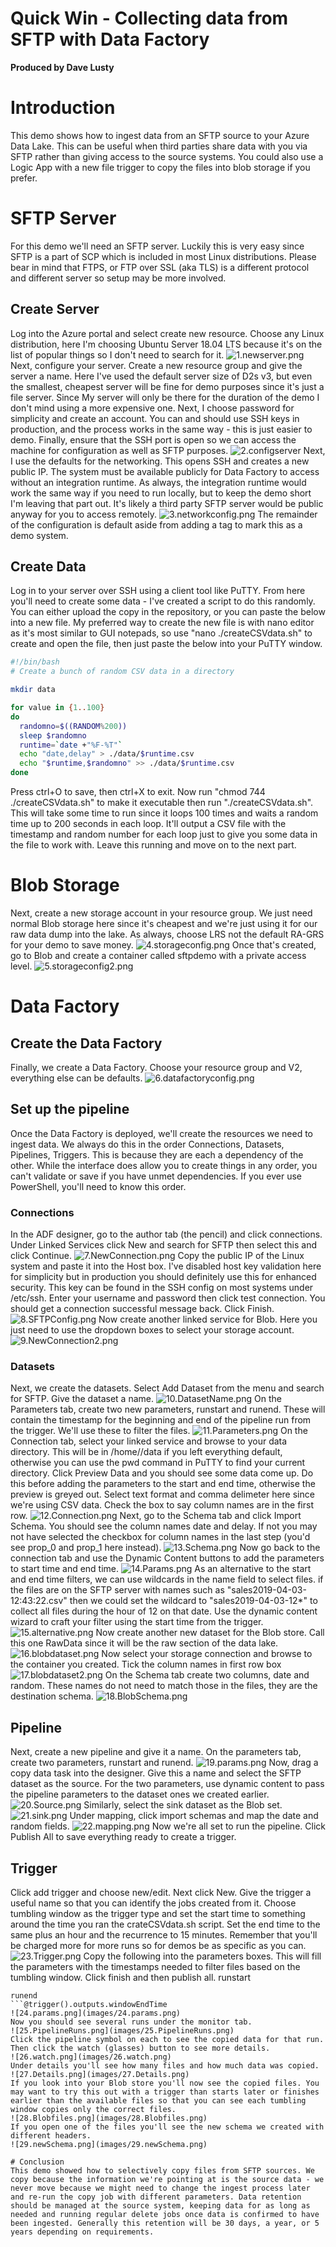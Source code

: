 # Quick Win - Collecting data from SFTP with Data Factory
**Produced by Dave Lusty**

# Introduction
This demo shows how to ingest data from an SFTP source to your Azure Data Lake. This can be useful when third parties share data with you via SFTP rather than giving access to the source systems. You could also use a Logic App with a new file trigger to copy the files into blob storage if you prefer.

# SFTP Server
For this demo we'll need an SFTP server. Luckily this is very easy since SFTP is a part of SCP which is included in most Linux distributions. Please bear in mind that FTPS, or FTP over SSL (aka TLS) is a different protocol and different server so setup may be more involved.

## Create Server
Log into the Azure portal and select create new resource. Choose any Linux distribution, here I'm choosing Ubuntu Server 18.04 LTS because it's on the list of popular things so I don't need to search for it.
![1.newserver.png](images/1.newserver.png)
Next, configure your server. Create a new resource group and give the server a name. Here I've used the default server size of D2s v3, but even the smallest, cheapest server will be fine for demo purposes since it's just a file server. Since My server will only be there for the duration of the demo I don't mind using a more expensive one. Next, I choose password for simplicity and create an account. You can and should use SSH keys in production, and the process works in the same way - this is just easier to demo. Finally, ensure that the SSH port is open so we can access the machine for configuration as well as SFTP purposes.
![2.configserver](images/2.configserver.png)
Next, I use the defaults for the networking. This opens SSH and creates a new public IP. The system must be available publicly for Data Factory to access without an integration runtime. As always, the integration runtime would work the same way if you need to run locally, but to keep the demo short I'm leaving that part out. It's likely a third party SFTP server would be public anyway for you to access remotely.
![3.networkconfig.png](images/3.networkconfig.png)
The remainder of the configuration is default aside from adding a tag to mark this as a demo system.

## Create Data
Log in to your server over SSH using a client tool like PuTTY. From here you'll need to create some data - I've created a script to do this randomly. You can either upload the copy in the repository, or you can paste the below into a new file. My preferred way to create the new file is with nano editor as it's most similar to GUI notepads, so use "nano ./createCSVdata.sh" to create and open the file, then just paste the below into your PuTTY window.

```bash
#!/bin/bash
# Create a bunch of random CSV data in a directory

mkdir data

for value in {1..100}
do
  randomno=$((RANDOM%200))
  sleep $randomno
  runtime=`date +"%F-%T"`
  echo "date,delay" > ./data/$runtime.csv
  echo "$runtime,$randomno" >> ./data/$runtime.csv
done
```

Press ctrl+O to save, then ctrl+X to exit. Now run "chmod 744 ./createCSVdata.sh" to make it executable then run "./createCSVdata.sh". This will take some time to run since it loops 100 times and waits a random time up to 200 seconds in each loop. It'll output a CSV file with the timestamp and random number for each loop just to give you some data in the file to work with. Leave this running and move on to the next part.

# Blob Storage
Next, create a new storage account in your resource group. We just need normal Blob storage here since it's cheapest and we're just using it for our raw data dump into the lake. As always, choose LRS not the default RA-GRS for your demo to save money.
![4.storageconfig.png](images/4.storageconfig.png)
Once that's created, go to Blob and create a container called sftpdemo with a private access level.
![5.storageconfig2.png](images/5.storageconfig2.png)

# Data Factory
## Create the Data Factory
Finally, we create a Data Factory. Choose your resource group and V2, everything else can be defaults.
![6.datafactoryconfig.png](images/6.datafactoryconfig.png)

## Set up the pipeline
Once the Data Factory is deployed, we'll create the resources we need to ingest data. We always do this in the order Connections, Datasets, Pipelines, Triggers. This is because they are each a dependency of the other. While the interface does allow you to create things in any order, you can't validate or save if you have unmet dependencies. If you ever use PowerShell, you'll need to know this order.

### Connections
In the ADF designer, go to the author tab (the pencil) and click connections. Under Linked Services click New and search for SFTP then select this and click Continue.
![7.NewConnection.png](images/7.NewConnection.png)
Copy the public IP of the Linux system and paste it into the Host box. I've disabled host key validation here for simplicity but in production you should definitely use this for enhanced security. This key can be found in the SSH config on most systems under /etc/ssh. Enter your username and password then click test connection. You should get a connection successful message back. Click Finish.
![8.SFTPConfig.png](images/8.SFTPConfig.png)
Now create another linked service for Blob. Here you just need to use the dropdown boxes to select your storage account.
![9.NewConnection2.png](images/9.NewConnection2.png)

### Datasets
Next, we create the datasets. Select Add Dataset from the menu and search for SFTP. Give the dataset a name.
![10.DatasetName.png](images/10.DatasetName.png)
On the Parameters tab, create two new parameters, runstart and runend. These will contain the timestamp for the beginning and end of the pipeline run from the trigger. We'll use these to filter the files.
![11.Parameters.png](images/11.Parameters.png)
On the Connection tab, select your linked service and browse to your data directory. This will be in /home/<yourusername>/data if you left everything default, otherwise you can use the pwd command in PuTTY to find your current directory. Click Preview Data and you should see some data come up. Do this before adding the parameters to the start and end time, otherwise the preview is greyed out. Select text format and comma delimeter here since we're using CSV data. Check the box to say column names are in the first row.
![12.Connection.png](images/12.Connection.png)
Next, go to the Schema tab and click Import Schema. You should see the column names date and delay. If not you may not have selected the checkbox for column names in the last step (you'd see prop_0 and prop_1 here instead).
![13.Schema.png](images/13.Schema.png)
Now go back to the connection tab and use the Dynamic Content buttons to add the parameters to start time and end time.
![14.Params.png](images/14.Params.png)
As an alternative to the start and end time filters, we can use wildcards in the name field to select files. if the files are on the SFTP server with names such as "sales2019-04-03-12:43:22.csv" then we could set the wildcard to "sales2019-04-03-12*" to collect all files during the hour of 12 on that date. Use the dynamic content wizard to craft your filter using the start time from the trigger.
![15.alternative.png](images/15.alternative.png)
Now create another new dataset for the Blob store. Call this one RawData since it will be the raw section of the data lake.
![16.blobdataset.png](images/16.blobdataset.png)
Now select your storage connection and browse to the container you created. Tick the column names in first row box
![17.blobdataset2.png](images/17.blobdataset2.png)
On the Schema tab create two columns, date and random. These names do not need to match those in the files, they are the destination schema.
![18.BlobSchema.png](images/18.BlobSchema.png)

## Pipeline
Next, create a new pipeline and give it a name. On the parameters tab, create two parameters, runstart and runend.
![19.params.png](images/19.params.png)
Now, drag a copy data task into the designer. Give this a name and select the SFTP dataset as the source. For the two parameters, use dynamic content to pass the pipeline parameters to the dataset ones we created earlier.
![20.Source.png](images/20.Source.png)
Similarly, select the sink dataset as the Blob set.
![21.sink.png](images/21.sink.png)
Under mapping, click import schemas and map the date and random fields.
![22.mapping.png](images/22.mapping.png)
Now we're all set to run the pipeline. Click Publish All to save everything ready to create a trigger.

## Trigger
Click add trigger and choose new/edit. Next click New. Give the trigger a useful name so that you can identify the jobs created from it. Choose tumbling window as the trigger type and set the start time to something around the time you ran the crateCSVdata.sh script. Set the end time to the same plus an hour and the recurrence to 15 minutes. Remember that you'll be charged more for more runs so for demos be as specific as you can.
![23.Trigger.png](images/23.Trigger.png)
Copy the following into the parameters boxes. This will fill the parameters with the timestamps needed to filter files based on the tumbling window. Click finish and then publish all.
runstart
```@trigger().outputs.windowStartTime
runend
```@trigger().outputs.windowEndTime
![24.params.png](images/24.params.png)
Now you should see several runs under the monitor tab. 
![25.PipelineRuns.png](images/25.PipelineRuns.png)
Click the pipeline symbol on each to see the copied data for that run. Then click the watch (glasses) button to see more details.
![26.watch.png](images/26.watch.png)
Under details you'll see how many files and how much data was copied.
![27.Details.png](images/27.Details.png)
If you look into your Blob store you'll now see the copied files. You may want to try this out with a trigger than starts later or finishes earlier than the available files so that you can see each tumbling window copies only the correct files.
![28.Blobfiles.png](images/28.Blobfiles.png)
If you open one of the files you'll see the new schema we created with different headers.
![29.newSchema.png](images/29.newSchema.png)

# Conclusion
This demo showed how to selectively copy files from SFTP sources. We copy because the information we're pointing at is the source data - we never move because we might need to change the ingest process later and re-run the copy job with different parameters. Data retention should be managed at the source system, keeping data for as long as needed and running regular delete jobs once data is confirmed to have been ingested. Generally this retention will be 30 days, a year, or 5 years depending on requirements.